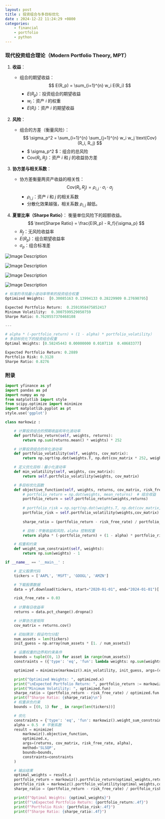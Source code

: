 ```yaml
---
layout: post
title : 投资组合与多目标优化
date : 2024-12-22 11:24:29 +0800
categories: 
    - financial
    - portfolio
    - python
---
```


<script>
  MathJax = {
    tex: {
      inlineMath: [['$', '$'], ['\\(', '\\)']],
      displayMath: [['$$', '$$'], ['\\[', '\\]']]
    }
  };
</script>
<script src="https://cdn.jsdelivr.net/npm/mathjax@3/es5/tex-mml-chtml.js"></script>

### **现代投资组合理论（Modern Portfolio Theory, MPT）**

1. **收益**：
   - 组合的期望收益：  
     $$
     E(R_p) = \sum_{i=1}^{n} w_i E(R_i)
     $$  
     - $E(R_p)$：投资组合的期望收益  
     - $w_i$：资产 $i$ 的权重  
     - $E(R_i)$：资产 $i$ 的期望收益  

2. **风险**：
   - 组合的方差（衡量风险）：  
     $$
     \sigma_p^2 = \sum_{i=1}^{n} \sum_{j=1}^{n} w_i w_j \text{Cov}(R_i, R_j)
     $$  
     - $ \sigma_p^2 $：组合的总风险  
     - $\text{Cov}(R_i, R_j)$：资产 $i$ 和 $j$ 的收益协方差  

3. **协方差与相关系数**：
   - 协方差衡量两资产收益的相关性：
     $$
     \text{Cov}(R_i, R_j) = \rho_{i,j} \cdot \sigma_i \cdot \sigma_j
     $$  
     - $\rho_{i,j}$：资产 $i$ 和 $j$ 的相关系数  
     - 分散化效果越强，相关系数 $\rho_{i,j}$ 越低。

<!-- #### **有效前沿（Efficient Frontier）**：
- **定义**：在给定风险水平下，收益最高的投资组合，或在给定收益目标下，风险最低的投资组合。
- **图解**：有效前沿是一条曲线，位于风险-收益空间中，展示最优组合。 -->

<!-- --- -->

<!-- ### **3. 投资组合优化的核心指标** -->

<!-- 1. **期望收益率**：
   衡量投资组合未来的潜在回报。
   
2. **风险（方差/标准差）**：
   衡量投资组合的不确定性或波动性。 -->

4. **夏普比率（Sharpe Ratio）**：
   衡量单位风险下的超额收益。
   $$
   \text{Sharpe Ratio} = \frac{E(R_p) - R_f}{\sigma_p}
   $$  
   - $R_f$：无风险收益率  
   - $E(R_p)$：组合期望收益率  
   - $\sigma_p$：组合标准差

<!-- 4. **贝塔系数（Beta）**：
   衡量投资组合对市场波动的敏感性。 -->

![Image Description](/assets/images/pic.png)

![Image Description](/assets/images/pic1.png)

![Image Description](/assets/images/pic2.png)

![Image Description](/assets/images/pic3.png)


```py
# 标准的寻找最小波动率带来的投资组合权重
Optimized Weights:  [0.30085163 0.13994133 0.28229909 0.27690795]

Expected Portfolio Return:  0.2591958475852417
Minimum Volatility:  0.3007599529050759
Sharpe Ratio: 0.7620557370468108

---

# alpha * (-portfolio_return) + (1 - alpha) * portfolio_volatility）
# 多目标优化下的投资组合权重
Optimal Weights: [0.58245443 0.00000000 0.0107118  0.40683377]

Expected Portfolio Return: 0.2889
Portfolio Risk: 0.3128
Sharpe Ratio: 0.8276
```

### 附录

```py
import yfinance as yf
import pandas as pd
import numpy as np
from matplotlib import style
from scipy.optimize import minimize
import matplotlib.pyplot as pt
style.use('ggplot')

class markowiz :

    # 计算投资组合的预期收益和年化波动率
    def portfolio_return(self, weights, returns):
        return np.sum(returns.mean() * weights) * 252

    # 计算投资组合的年化波动率
    def portfolio_volatility(self, weights, cov_matrix):
        return np.sqrt(np.dot(weights.T, np.dot(cov_matrix * 252, weights)))

    # 定义优化目标：最小化波动率
    def min_volatility(self, weights, cov_matrix):
        return self.portfolio_volatility(weights, cov_matrix)

    # 多目标优化函数
    def objective_function(self, weights, returns, cov_matrix, risk_free_rate, alpha=0.5):
        # portfolio_return = np.dot(weights, mean_returns)  # 组合收益
        portfolio_return = self.portfolio_return(weights,returns)
        
        # portfolio_risk = np.sqrt(np.dot(weights.T, np.dot(cov_matrix, weights)))  # 组合风险
        portfolio_risk = self.portfolio_volatility(weights,cov_matrix)
        
        sharpe_ratio = (portfolio_return - risk_free_rate) / portfolio_risk  # 夏普比率

        # 目标：平衡收益和风险，alpha 控制权重
        return alpha * (-portfolio_return) + (1 - alpha) * portfolio_risk

    # 权重和约束
    def weight_sum_constraint(self, weights):
        return np.sum(weights) - 1

if __name__ == '__main__' :

    # 定义股票代码
    tickers = ['AAPL', 'MSFT', 'GOOGL', 'AMZN']

    # 下载股票数据
    data = yf.download(tickers, start="2020-01-01", end="2024-01-01")['Adj Close']

    risk_free_rate = 0.03 
    
    # 计算每日收益率
    returns = data.pct_change().dropna()

    # 计算协方差矩阵
    cov_matrix = returns.cov()

    # 初始猜测：假设均匀分配
    num_assets = len(tickers)
    init_guess = np.array(num_assets * [1. / num_assets])

    # 设置权重的边界和约束条件
    bounds = tuple((0, 1) for asset in range(num_assets))
    constraints = ({'type': 'eq', 'fun': lambda weights: np.sum(weights) - 1})

    optimized = minimize(markowiz().min_volatility, init_guess, args=(cov_matrix),method='SLSQP', bounds=bounds, constraints=constraints)

    print("Optimized Weights: ", optimized.x)
    print("\nExpected Portfolio Return: ", portfolio_return := markowiz().portfolio_return(optimized.x,returns))
    print("Minimum Volatility: ", optimized.fun)
    sharpe_ratio = (portfolio_return - risk_free_rate) / optimized.fun
    print(f"Sharpe Ratio: {sharpe_ratio}\n")
    # 权重非负约束
    bounds = [(0, 1) for _ in range(len(tickers))]

    # 优化
    constraints = {'type': 'eq', 'fun': markowiz().weight_sum_constraint}
    alpha = 0.5  # 平衡系数
    result = minimize(
        markowiz().objective_function,
        optimized.x,
        args=(returns, cov_matrix, risk_free_rate, alpha),
        method='SLSQP',
        bounds=bounds,
        constraints=constraints
    )

    # 输出结果
    optimal_weights = result.x
    portfolio_return = markowiz().portfolio_return(optimal_weights,returns)
    portfolio_risk = markowiz().portfolio_volatility(optimal_weights,cov_matrix)  
    sharpe_ratio = (portfolio_return - risk_free_rate) / portfolio_risk

    print(f"Optimal Weights: {optimal_weights}")
    print(f"\nExpected Portfolio Return: {portfolio_return:.4f}")
    print(f"Portfolio Risk: {portfolio_risk:.4f}")
    print(f"Sharpe Ratio: {sharpe_ratio:.4f}")
```